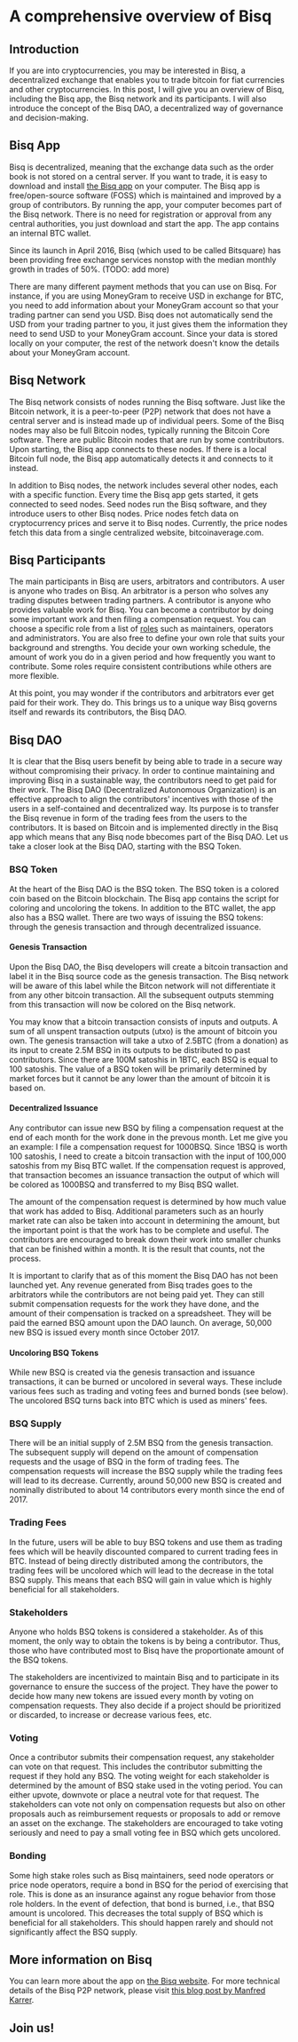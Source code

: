 # A comprehensive overview of Bisq

## Introduction
If you are into cryptocurrencies, you may be interested in Bisq, a decentralized exchange that enables you to trade bitcoin for fiat currencies and other cryptocurrencies. In this post, I will give you an overview of Bisq, including the Bisq app, the Bisq network and its participants. I will also introduce the concept of the Bisq DAO, a decentralized way of governance and decision-making.   

## Bisq App
Bisq is decentralized, meaning that the exchange data such as the order book is not stored on a central server. If you want to trade, it is easy to download and install [the Bisq app](https://bisq.network/downloads/) on your computer. The Bisq app is free/open-source software (FOSS) which is maintained and improved by a group of contributors. By running the app, your computer becomes part of the Bisq network. There is no need for registration or approval from any central authorities, you just download and start the app. The app contains an internal BTC wallet.

Since its launch in April 2016, Bisq (which used to be called Bitsquare) has been providing free exchange services nonstop with the median monthly growth in trades of 50%. (TODO: add more)

There are many different payment methods that you can use on Bisq. For instance, if you are using MoneyGram to receive USD in exchange for BTC, you need to add information about your MoneyGram account so that your trading partner can send you USD. Bisq does not automatically send the USD from your trading partner to you, it just gives them the information they need to send USD to your MoneyGram account. Since your data is stored locally on your computer, the rest of the network doesn't know the details about your MoneyGram account.


## Bisq Network
The Bisq network consists of nodes running the Bisq software. Just like the Bitcoin network, it is a peer-to-peer (P2P) network that does not have a central server and is instead made up of individual peers. Some of the Bisq nodes may also be full Bitcoin nodes, typically running the Bitcoin Core software. There are public Bitcoin nodes that are run by some contributors. Upon starting, the Bisq app connects to these nodes. If there is a local Bitcoin full node, the Bisq app automatically detects it and connects to it instead. 

In addition to Bisq nodes, the network includes several other nodes, each with a specific function. Every time the Bisq app gets started, it gets connected to seed nodes. Seed nodes run the Bisq software, and they introduce users to other Bisq nodes. Price nodes fetch data on cryptocurrency prices and serve it to Bisq nodes. Currently, the price nodes fetch this data from a single centralized website, bitcoinaverage.com.

## Bisq Participants
The main participants in Bisq are users, arbitrators and contributors. A user is anyone who trades on Bisq. An arbitrator is a person who solves any trading disputes between trading partners. A contributor is anyone who provides valuable work for Bisq. You can become a contributor by doing some important work and then filing a compensation request. You can choose a specific role from a list of [roles](https://docs.bisq.network/roles.html) such as maintainers, operators and administrators. You are also free to define your own role that suits your background and strengths. You decide your own working schedule, the amount of work you do in a given period and how frequently you want to contribute. Some roles require consistent contributions while others are more flexible.

At this point, you may wonder if the contributors and arbitrators ever get paid for their work. They do. This brings us to a unique way Bisq governs itself and rewards its contributors, the Bisq DAO.

## Bisq DAO
It is clear that the Bisq users benefit by being able to trade in a secure way without compromising their privacy. In order to continue maintaining and improving Bisq in a sustainable way, the contributors need to get paid for their work. The Bisq DAO (Decentralized Autonomous Organization) is an effective approach to align the contributors' incentives with those of the users in a self-contained and decentralized way. Its purpose is to transfer the Bisq revenue in form of the trading fees from the users to the contributors. It is based on Bitcoin and is implemented directly in the Bisq app which means that any Bisq node bbecomes part of the Bisq DAO. Let us take a closer look at the Bisq DAO, starting with the BSQ Token.

### BSQ Token
At the heart of the Bisq DAO is the BSQ token. The BSQ token is a colored coin based on the Bitcoin blockchain. The Bisq app contains the script for coloring and uncoloring the tokens. In addition to the BTC wallet, the app also has a BSQ wallet. There are two ways of issuing the BSQ tokens: through the genesis transaction and through decentralized issuance.

#### Genesis Transaction
Upon the Bisq DAO, the Bisq developers will create a bitcoin transaction and label it in the Bisq source code as the genesis transaction. The Bisq network will be aware of this label while the Bitcon network will not differentiate it from any other bitcoin transaction. All the subsequent outputs stemming from this transaction will now be colored on the Bisq network. 

You may know that a bitcoin transaction consists of inputs and outputs. A sum of all unspent transaction outputs (utxo) is the amount of bitcoin you own. The genesis transaction will take a utxo of 2.5BTC (from a donation) as its input to create 2.5M BSQ in its outputs to be distributed to past contributors. Since there are 100M satoshis in 1BTC, each BSQ is equal to 100 satoshis. The value of a BSQ token will be primarily determined by market forces but it cannot be any lower than the amount of bitcoin it is based on.

#### Decentralized Issuance
Any contributor can issue new BSQ by filing a compensation request at the end of each month for the work done in the prevous month. Let me give you an example: I file a compensation request for 1000BSQ. Since 1BSQ is worth 100 satoshis, I need to create a bitcoin transaction with the input of 100,000 satoshis from my Bisq BTC wallet. If the compensation request is approved, that transaction becomes an issuance transaction the output of which will be colored as 1000BSQ and transferred to my Bisq BSQ wallet.

The amount of the compensation request is determined by how much value that work has added to Bisq. Additional parameters such as an hourly market rate can also be taken into account in determining the amount, but the important point is that the work has to be complete and useful. The contributors are encouraged to break down their work into smaller chunks that can be finished within a month. It is the result that counts, not the process.

It is important to clarify that as of this moment the Bisq DAO has not been launched yet. Any revenue generated from Bisq trades goes to the arbitrators while the contributors are not being paid yet. They can still submit compensation requests for the work they have done, and the amount of their compensation is tracked on a spreadsheet. They will be paid the earned BSQ amount upon the DAO launch. On average, 50,000 new BSQ is issued every month since October 2017.

#### Uncoloring BSQ Tokens
While new BSQ is created via the genesis transaction and issuance transactions, it can be burned or uncolored in several ways. These include various fees such as trading and voting fees and burned bonds (see below). The uncolored BSQ turns back into BTC which is used as miners' fees. 

### BSQ Supply
There will be an initial supply of 2.5M BSQ from the genesis transaction. The subsequent supply will depend on the amount of compensation requests and the usage of BSQ in the form of trading fees. The compensation requests will increase the BSQ supply while the trading fees will lead to its decrease. Currently, around 50,000 new BSQ is created and nominally distributed to about 14 contributors every month since the end of 2017.

### Trading Fees
In the future, users will be able to buy BSQ tokens and use them as trading fees which will be heavily discounted compared to current trading fees in BTC. Instead of being directly distributed among the contributors, the trading fees will be uncolored which will lead to the decrease in the total BSQ supply. This means that each BSQ will gain in value which is highly beneficial for all stakeholders.

### Stakeholders
Anyone who holds BSQ tokens is considered a stakeholder. As of this moment, the only way to obtain the tokens is by being a contributor. Thus, those who have contributed most to Bisq have the proportionate amount of the BSQ tokens. 

The stakeholders are incentivized to maintain Bisq and to participate in its governance to ensure the success of the project. They have the power to decide how many new tokens are issued every month by voting on compensation requests. They also decide if a project should be prioritized or discarded, to increase or decrease various fees, etc.

### Voting
Once a contributor submits their compensation request, any stakeholder can vote on that request. This includes the contributor submitting the request if they hold any BSQ. The voting weight for each stakeholder is determined by the amount of BSQ stake used in the voting period. You can either upvote, downvote or place a neutral vote for that request. The stakeholders can vote not only on compensation requests but also on other proposals auch as reimbursement requests or proposals to add or remove an asset on the exchange. The stakeholders are encouraged to take voting seriously and need to pay a small voting fee in BSQ which gets uncolored. 

### Bonding
Some high stake roles such as Bisq maintainers, seed node operators or price node operators, require a bond in BSQ for the period of exercising that role. This is done as an insurance against any rogue behavior from those role holders. In the event of defection, that bond is burned, i.e., that BSQ amount is uncolored. This decreases the total supply of BSQ which is beneficial for all stakeholders. This should happen rarely and should not significantly affect the BSQ supply. 

## More information on Bisq
You can learn more about the app on [the Bisq website](https://docs.bisq.network/getting-started.html).
For more technical details of the Bisq P2P network, please visit [this blog post by Manfred Karrer](https://bisq.network/blog/new-p2p-network/).

## Join us!
